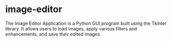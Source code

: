 # image-editor
The Image Editor Application is a Python GUI program built using the Tkinter library. It allows users to load images, apply various filters and enhancements, and save their edited images. 
